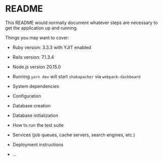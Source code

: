 # README

This README would normally document whatever steps are necessary to get the
application up and running.

Things you may want to cover:

* Ruby version: 3.3.3 with YJIT enabled

* Rails version: 7.1.3.4

* Node.js version 20.15.0

* Running `yarn dev` will start `shakapacker` via `webpack-dashboard`

* System dependencies

* Configuration

* Database creation

* Database initialization

* How to run the test suite

* Services (job queues, cache servers, search engines, etc.)

* Deployment instructions

* ...
